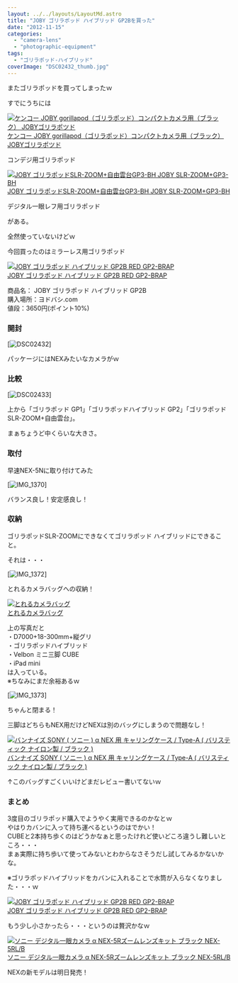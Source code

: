```yaml
---
layout: ../../layouts/LayoutMd.astro
title: "JOBY ゴリラポッド ハイブリッド GP2Bを買った"
date: "2012-11-15"
categories: 
  - "camera-lens"
  - "photographic-equipment"
tags: 
  - "ゴリラポッド-ハイブリッド"
coverImage: "DSC02432_thumb.jpg"
---
```


またゴリラポッドを買ってしまったｗ

すでにうちには

[![ケンコー JOBY gorillapod（ゴリラポッド）コンパクトカメラ用（ブラック） JOBYゴリラポツド](/archive/images/21RCQg9p6nL._SL160_.jpg)  
ケンコー JOBY gorillapod（ゴリラポッド）コンパクトカメラ用（ブラック） JOBYゴリラポツド  
](https://www.amazon.co.jp/exec/obidos/ASIN/B007I2T75M/mizuka123-22/ref=nosim)

  
コンデジ用ゴリラポッド

[![JOBY ゴリラポッドSLR-ZOOM+自由雲台GP3-BH JOBY SLR-ZOOM+GP3-BH](/archive/images/41fxb-dW32L._SL160_.jpg)  
JOBY ゴリラポッドSLR-ZOOM+自由雲台GP3-BH JOBY SLR-ZOOM+GP3-BH  
](https://www.amazon.co.jp/exec/obidos/ASIN/B002FGTWOC/mizuka123-22/ref=nosim)

  
デジタル一眼レフ用ゴリラポッド

がある。

全然使っていないけどｗ

今回買ったのはミラーレス用ゴリラポッド

[![JOBY ゴリラポッド ハイブリッド GP2B RED GP2-BRAP](/archive/images/414Fpny209L._SL160_.jpg)  
JOBY ゴリラポッド ハイブリッド GP2B RED GP2-BRAP  
](https://www.amazon.co.jp/exec/obidos/ASIN/B005ZY7U68/mizuka123-22/ref=nosim)

商品名： JOBY ゴリラポッド ハイブリッド GP2B  
購入場所：ヨドバシ.com  
値段：3650円(ポイント10%)

### 開封

[![DSC02432](/archive/images/DSC02432_thumb.jpg "DSC02432")]

パッケージにはNEXみたいなカメラがｗ

### 比較

[![DSC02433](/archive/images/DSC02433_thumb.jpg "DSC02433")]

上から「ゴリラポッド GP1」「ゴリラポッドハイブリッド GP2」「ゴリラポッドSLR-ZOOM+自由雲台」。

まぁちょうど中くらいな大きさ。

### 取付

早速NEX-5Nに取り付けてみた

[![IMG_1370](/archive/images/IMG_1370_thumb.jpg "IMG_1370")]

バランス良し！安定感良し！

### 収納

ゴリラポッドSLR-ZOOMにできなくてゴリラポッド ハイブリッドにできること。

それは・・・

[![IMG_1372](/archive/images/IMG_1372_thumb.jpg "IMG_1372")]

とれるカメラバッグへの収納！

[![とれるカメラバッグ](/archive/images/417vp4RSUCL._SL160_.jpg)  
とれるカメラバッグ  
](https://www.amazon.co.jp/exec/obidos/ASIN/B0063D6HDM/mizuka123-22/ref=nosim)

上の写真だと  
・D7000+18-300mm+縦グリ  
・ゴリラポッドハイブリッド  
・Velbon ミニ三脚 CUBE  
・iPad mini  
は入っている。  
※ちなみにまだ余裕あるｗ

[![IMG_1373](/archive/images/IMG_1373_thumb.jpg "IMG_1373")]

ちゃんと閉まる！

三脚はどちらもNEX用だけどNEXは別のバッグにしまうので問題なし！

[![バンナイズ SONY ( ソニー ) α NEX 用 キャリングケース / Type-A ( バリスティック ナイロン製 / ブラック )](/archive/images/51ib22wAmQL._SL160_.jpg)  
バンナイズ SONY ( ソニー ) α NEX 用 キャリングケース / Type-A ( バリスティック ナイロン製 / ブラック )  
](https://www.amazon.co.jp/exec/obidos/ASIN/B003PRIJ1C/mizuka123-22/ref=nosim)

  
↑このバッグすごくいいけどまだレビュー書いてないｗ

### まとめ

3度目のゴリラポッド購入でようやく実用できるのかなとｗ  
やはりカバンに入って持ち運べるというのはでかい！  
CUBEと2本持ち歩くのはどうかなぁと思ったけれど使いどころ違うし難しいところ・・・  
まぁ実際に持ち歩いて使ってみないとわからなさそうだし試してみるかないかな。

※ゴリラポッドハイブリッドをカバンに入れることで水筒が入らなくなりました・・・ｗ

[![JOBY ゴリラポッド ハイブリッド GP2B RED GP2-BRAP](/archive/images/414Fpny209L._SL160_.jpg)  
JOBY ゴリラポッド ハイブリッド GP2B RED GP2-BRAP  
](https://www.amazon.co.jp/exec/obidos/ASIN/B005ZY7U68/mizuka123-22/ref=nosim)

  
もう少し小さかったら・・・というのは贅沢かなｗ

[![ソニー デジタル一眼カメラ α NEX-5Rズームレンズキット ブラック NEX-5RL/B](/archive/images/31KuIQfdJHL._SL160_.jpg)  
ソニー デジタル一眼カメラ α NEX-5Rズームレンズキット ブラック NEX-5RL/B  
](https://www.amazon.co.jp/exec/obidos/ASIN/B009Z3PCII/mizuka123-22/ref=nosim)

NEXの新モデルは明日発売！
